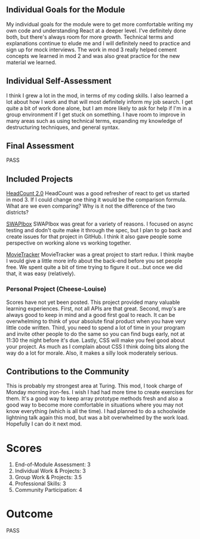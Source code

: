 ## Individual Goals for the Module

My individual goals for the module were to get more comfortable writing my own code and understanding React at a deeper level. I've definitely done both, but there's always room for more growth.  Technical terms and explanations continue to elude me and I will definitely need to practice and sign up for mock interviews.  The work in mod 3 really helped cement concepts we learned in mod 2 and was also great practice for the new material we learned.  

## Individual Self-Assessment
I think I grew a lot in the mod, in terms of my coding skills.  I also learned a lot about how I work and that will most definitely inform my job search.  I get quite a bit of work done alone, but I am more likely to ask for help if I'm in a group environment if I get stuck on something.  I have room to improve in many areas such as using technical terms, expanding my knowledge of destructuring techniques, and general syntax.

## Final Assessment
PASS

## Included Projects 
[HeadCount 2.0](https://github.com/turingschool/front-end-submissions-public/blob/master/1803/mod-3/headcount/marika-jeremiah/scores.md) 
HeadCount was a good refresher of react to get us started in mod 3.  If I could change one thing it would be the comparison formula.  What are we even comparing?  Why is it not the difference of the two districts? 

[SWAPIbox](https://github.com/turingschool/front-end-submissions-public/blob/master/1803/mod-3/swapi-box/marika/scores.md) SWAPIbox was great for a variety of reasons.  I focused on async testing and dodn't quite make it through the spec, but I plan to go back and create issues for that project in GitHub.  I think it also gave people some perspective on working alone vs working together.

[MovieTracker](https://github.com/turingschool/front-end-submissions-public/blob/master/1803/mod-3/movie-tracker/david-joel-marika/scores.md) MovieTracker was a great project to start redux.  I think maybe I would give a little more info about the back-end before you set people free.  We spent quite a bit of time trying to figure it out...but once we did that, it was easy (relatively).

### Personal Project (Cheese-Louise)
Scores have not yet been posted.  This project provided many valuable learning experiences.  First, not all APIs are that great. Second, mvp's are always good to keep in mind and a good first goal to reach.  It can be overwhelming to think of your absolute final product when you have very little code written.  Third, you need to spend a lot of time in your program and invite other people to do the same so you can find bugs early, not at 11:30 the night before it's due.  Lastly, CSS will make you feel good about your project.  As much as I complain about CSS I think doing bits along the way do a lot for morale.  Also, it makes a silly look moderately serious.   

## Contributions to the Community 
This is probably my strongest area at Turing.  This mod, I took charge of Monday morning iron-fes.  I wish I had had more time to create exercises for them.  It's a good way to keep array prototype methods fresh and also a good way to become more comfortable in situations where you may not know everything (which is all the time).  I had planned to do a schoolwide lightning talk again this mod, but was a bit overwhelmed by the work load.  Hopefully I can do it next mod.  


# Scores
1. End-of-Module Assessment: 3
2. Individual Work & Projects: 3 
3. Group Work & Projects: 3.5
4. Professional Skills: 3
5. Community Participation: 4

# Outcome
PASS
